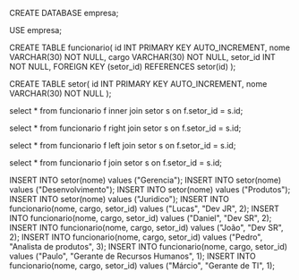 CREATE DATABASE empresa;

USE empresa;

CREATE TABLE funcionario(
	id INT PRIMARY KEY AUTO_INCREMENT,
    nome VARCHAR(30) NOT NULL,
    cargo VARCHAR(30) NOT NULL,
    setor_id INT NOT NULL,
    FOREIGN KEY (setor_id) REFERENCES setor(id)
);

CREATE TABLE setor(
	id INT PRIMARY KEY AUTO_INCREMENT,
    nome VARCHAR(30) NOT NULL
);

select * from funcionario f
inner join setor s on  f.setor_id = s.id;

select * from funcionario f
right join setor s on  f.setor_id = s.id;

select * from funcionario f
left join setor s on  f.setor_id = s.id;

select * from funcionario f
join setor s on  f.setor_id = s.id;

INSERT INTO setor(nome) values ("Gerencia");
INSERT INTO setor(nome) values ("Desenvolvimento");
INSERT INTO setor(nome) values ("Produtos");
INSERT INTO setor(nome) values ("Juridico");
INSERT INTO funcionario(nome, cargo, setor_id) values ("Lucas", "Dev JR", 2);
INSERT INTO funcionario(nome, cargo, setor_id) values ("Daniel", "Dev SR", 2);
INSERT INTO funcionario(nome, cargo, setor_id) values ("João", "Dev SR", 2);
INSERT INTO funcionario(nome, cargo, setor_id) values ("Pedro", "Analista de produtos", 3);
INSERT INTO funcionario(nome, cargo, setor_id) values ("Paulo", "Gerante de Recursos Humanos", 1);
INSERT INTO funcionario(nome, cargo, setor_id) values ("Márcio", "Gerante de TI", 1);